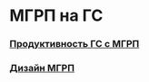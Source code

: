 # МГРП на ГС

### [Продуктивность ГС с МГРП](productivity/main.md)

### [Дизайн МГРП](design/main.md)
